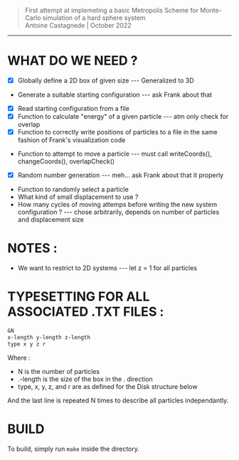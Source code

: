 > First attempt at implemeting a basic Metropolis Scheme for Monte-Carlo simulation of a hard sphere system  
> Antoine Castagnede | October 2022

---

# WHAT DO WE NEED ?

- [x] Globally define a 2D box of given size --- Generalized to 3D
- Generate a suitable starting configuration --- ask Frank about that
- [x] Read starting configuration from a file
- [x] Function to calculate "energy" of a given particle --- atm only check for overlap
- [x] Function to correctly write positions of particles to a file in the same fashion of Frank's visualization code
- Function to attempt to move a particle --- must call writeCoords(), changeCoords(), overlapCheck()
- [x] Random number generation --- meh... ask Frank about that it properly
- Function to randomly select a particle
- What kind of small displacement to use ?
- How many cycles of moving attemps before writing the new system configuration ? --- chose arbitrarily, depends on number of particles and displacement size

# NOTES :

- We want to restrict to 2D systems --- let z = 1 for all particles
  
# TYPESETTING FOR ALL ASSOCIATED .TXT FILES :

```txt
&N
x-length y-length z-length
type x y z r
```

Where :

- N is the number of particles
- .-length is the size of the box in the . direction
- type, x, y, z, and r are as defined for the Disk structure below

And the last line is repeated N times to describe all particles independantly.

# BUILD

To build, simply run `make` inside the directory.
